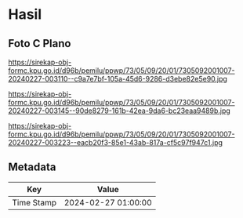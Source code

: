 # Hasil

## Foto C Plano

https://sirekap-obj-formc.kpu.go.id/d96b/pemilu/ppwp/73/05/09/20/01/7305092001007-20240227-003110--c9a7e7bf-105a-45d6-9286-d3ebe82e5e90.jpg

https://sirekap-obj-formc.kpu.go.id/d96b/pemilu/ppwp/73/05/09/20/01/7305092001007-20240227-003145--90de8279-161b-42ea-9da6-bc23eaa9489b.jpg

https://sirekap-obj-formc.kpu.go.id/d96b/pemilu/ppwp/73/05/09/20/01/7305092001007-20240227-003223--eacb20f3-85e1-43ab-817a-cf5c97f947c1.jpg


## Metadata

| Key        | Value               |
| ---------- | ------------------- |
| Time Stamp | 2024-02-27 01:00:00 |



